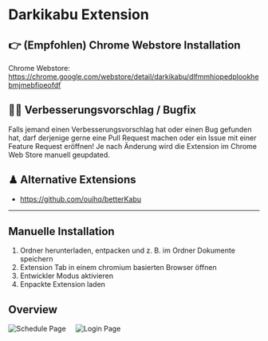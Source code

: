 # Darkikabu Extension

## 👉 (Empfohlen) Chrome Webstore Installation

Chrome Webstore: https://chrome.google.com/webstore/detail/darkikabu/dlfmmhiopedplookhebmjmebfioeofdf

## 🙋‍♂️ Verbesserungsvorschlag / Bugfix

Falls jemand einen Verbesserungsvorschlag hat oder einen Bug gefunden hat, darf derjenige gerne eine Pull Request machen oder ein Issue mit einer Feature Request eröffnen!
Je nach Änderung wird die Extension im Chrome Web Store manuell geupdated.

## ♟ Alternative Extensions

- https://github.com/ouihq/betterKabu

--------

## Manuelle Installation

1. Ordner herunterladen, entpacken und z. B. im Ordner Dokumente speichern
2. Extension Tab in einem chromium basierten Browser öffnen
3. Entwickler Modus aktivieren
4. Enpackte Extension laden

## Overview
![Schedule Page](https://github.com/davbauer/darkikabu-extension/blob/main/screenshots/schedule.png)
&nbsp;
&nbsp;
![Login Page](https://github.com/davbauer/darkikabu-extension/blob/main/screenshots/front_page.png)


